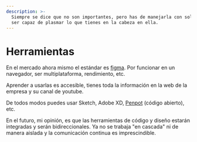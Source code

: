 ```yaml
---
description: >-
  Siempre se dice que no son importantes, pero has de manejarla con soltura y
  ser capaz de plasmar lo que tienes en la cabeza en ella.
---
```


# Herramientas

En el mercado ahora mismo el estándar es [figma](https://www.figma.com). Por funcionar en un navegador, ser multiplataforma, rendimiento, etc.

Aprender a usarlas es accesible, tienes toda la información en la web de la empresa y su canal de youtube.

De todos modos puedes usar Sketch, Adobe XD, [Penpot](https://penpot.app/) (código abierto), etc.

En el futuro, mi opinión, es que las herramientas de código y diseño estarán integradas y serán bidireccionales. Ya no se trabaja "en cascada" ni de manera aislada y la comunicación continua es imprescindible.
